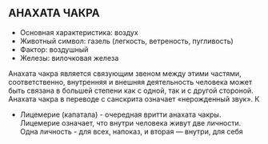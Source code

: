 
## АНАХАТА ЧАКРА
* Основная характеристика: воздух
* Животный символ: газель (легкость, ветреность, пугливость)
* Фактор: воздушный
* Железы: вилочковая железа

Анахата чакра является связующим звеном между этими частями, соответственно, внутренняя и внешняя деятельность человека может быть связана в большей степени как с одной, так и с другой стороной.    
Анахата чакра в переводе с санскрита означает «нерожденный звук». К

* Лицемерие (капатала) - очередная вритти анахата чакры. Лицемерие означает, что внутри человека живут две личности. Одна личность - для всех, напоказ, и вторая — внутри, для себя

